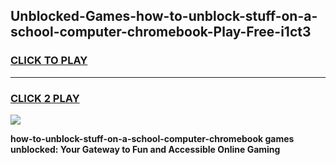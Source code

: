 
## Unblocked-Games-how-to-unblock-stuff-on-a-school-computer-chromebook-Play-Free-i1ct3
<h3>
<a href="https://premium76.site?title=how-to-unblock-stuff-on-a-school-computer-chromebook&ref=23A">CLICK TO PLAY</a></h3>
<hr>

<h3>
<a href="https://premium76.site?title=how-to-unblock-stuff-on-a-school-computer-chromebook&ref=23A">CLICK 2 PLAY</a>
  
</h3>

<a href="https://premium76.site?title=how-to-unblock-stuff-on-a-school-computer-chromebook&ref=23A"><img src="https://clearcache.store/games.png"></a>


**how-to-unblock-stuff-on-a-school-computer-chromebook games unblocked: Your Gateway to Fun and Accessible Online Gaming**
